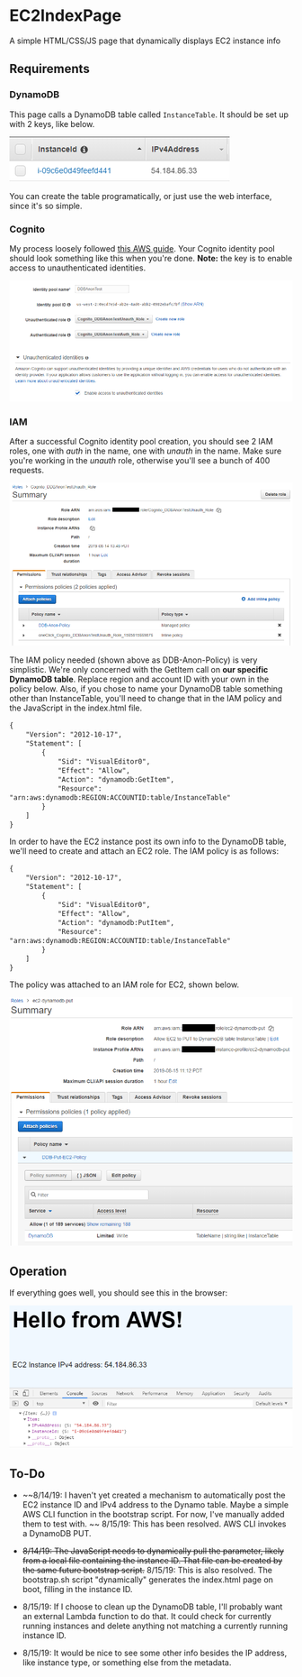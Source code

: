 # EC2IndexPage
A simple HTML/CSS/JS page that dynamically displays EC2 instance info

## Requirements
### DynamoDB
This page calls a DynamoDB table called `InstanceTable`. It should be set up with 2 keys, like below.

![DynamoDB](https://github.com/tylerapplebaum/EC2IndexPage/blob/master/docs/dynamodb_table.PNG "DynamoDB")

You can create the table programatically, or just use the web interface, since it's so simple.

### Cognito
My process loosely followed [this AWS guide](https://docs.aws.amazon.com/sdk-for-javascript/v2/developer-guide/getting-started-browser.html). Your Cognito identity pool should look something like this when you're done. **Note:** the key is to enable access to unauthenticated identities.

![Cognito](https://github.com/tylerapplebaum/EC2IndexPage/blob/master/docs/cognito.PNG "Cognito")

### IAM
After a successful Cognito identity pool creation, you should see 2 IAM roles, one with *auth* in the name, one with *unauth* in the name. Make sure you're working in the *unauth* role, otherwise you'll see a bunch of 400 requests.

![IAM1](https://github.com/tylerapplebaum/EC2IndexPage/blob/master/docs/iam1.png "IAM1")

The IAM policy needed (shown above as DDB-Anon-Policy) is very simplistic. We're only concerned with the GetItem call on **our specific DynamoDB table**. Replace region and account ID with your own in the policy below. Also, if you chose to name your DynamoDB table something other than InstanceTable, you'll need to change that in the IAM policy and the JavaScript in the index.html file.

```
{
    "Version": "2012-10-17",
    "Statement": [
        {
            "Sid": "VisualEditor0",
            "Effect": "Allow",
            "Action": "dynamodb:GetItem",
            "Resource": "arn:aws:dynamodb:REGION:ACCOUNTID:table/InstanceTable"
        }
    ]
}
```

In order to have the EC2 instance post its own info to the DynamoDB table, we'll need to create and attach an EC2 role. The IAM policy is as follows:

```
{
    "Version": "2012-10-17",
    "Statement": [
        {
            "Sid": "VisualEditor0",
            "Effect": "Allow",
            "Action": "dynamodb:PutItem",
            "Resource": "arn:aws:dynamodb:REGION:ACCOUNTID:table/InstanceTable"
        }
    ]
}
```

The policy was attached to an IAM role for EC2, shown below.

![EC2IAM](https://github.com/tylerapplebaum/EC2IndexPage/blob/master/docs/ec2role.png "EC2IAM")

## Operation
If everything goes well, you should see this in the browser:

![Success](https://github.com/tylerapplebaum/EC2IndexPage/blob/master/docs/success.PNG "Success")

## To-Do
* ~~8/14/19: I haven't yet created a mechanism to automatically post the EC2 instance ID and IPv4 address to the Dynamo table. Maybe a simple AWS CLI function in the bootstrap script. For now, I've manually added them to test with. ~~
8/15/19: This has been resolved. AWS CLI invokes a DynamoDB PUT.

* ~~8/14/19: The JavaScript needs to dynamically pull the parameter, likely from a local file containing the instance ID. That file can be created by the same future bootstrap script.~~
8/15/19: This is also resolved. The bootstrap.sh script "dynamically" generates the index.html page on boot, filling in the instance ID.

* 8/15/19: If I choose to clean up the DynamoDB table, I'll probably want an external Lambda function to do that. It could check for currently running instances and delete anything not matching a currently running instance ID.

* 8/15/19: It would be nice to see some other info besides the IP address, like instance type, or something else from the metadata.
